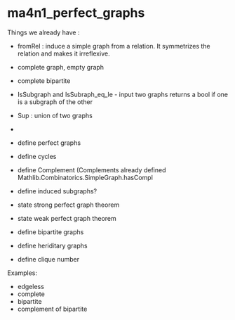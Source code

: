 # ma4n1_perfect_graphs

Things we already have :
- fromRel : induce a simple graph from a relation. It symmetrizes the relation and makes it irreflexive.
- complete graph, empty graph
- complete bipartite
- IsSubgraph and IsSubraph_eq_le - input two graphs returns a bool if one is a subgraph of the other
- Sup : union of two graphs
- 

- define perfect graphs
- define cycles
- define Complement (Complements already defined Mathlib.Combinatorics.SimpleGraph.hasCompl
- define induced subgraphs? 
- state strong perfect graph theorem
- state weak perfect graph theorem
- define bipartite graphs
- define heriditary graphs
- define clique number
  

Examples: 
- edgeless
- complete
- bipartite
- complement of bipartite

